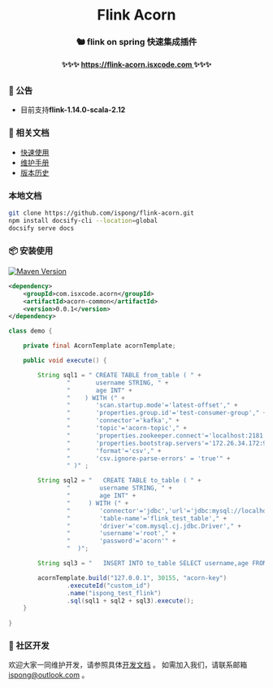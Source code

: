 <h1 align="center">
    Flink Acorn
</h1>

<h3 align="center">
    🐿️ flink on spring 快速集成插件
</h3>

<h4 align="center">
    ✨✨✨ <a href="https://flink-acorn.isxcode.com" > 
         https://flink-acorn.isxcode.com
    </a> ✨✨✨
</h4>

<h2></h2>

### 📢 公告

- 目前支持**flink-1.14.0-scala-2.12**

### 📒 相关文档

- [快速使用](https://flink-acorn.isxcode.com/#/zh-cn/start/快速使用)
- [维护手册](https://flink-acorn.isxcode.com/#/zh-cn/start/contributing)
- [版本历史](https://flink-acorn.isxcode.com/#/zh-cn/start/changelog)

### 本地文档

```bash
git clone https://github.com/ispong/flink-acorn.git
npm install docsify-cli --location=global
docsify serve docs
```

### 📦 安装使用

[![Maven Version](https://img.shields.io/maven-central/v/com.isxcode.acorn/acorn-common)](https://search.maven.org/artifact/com.isxcode.acorn/acorn-common)

```xml
<dependency>
    <groupId>com.isxcode.acorn</groupId>
    <artifactId>acorn-common</artifactId>
    <version>0.0.1</version>
</dependency>
```

```java
class demo {

    private final AcornTemplate acornTemplate;

    public void execute() {

        String sql1 = " CREATE TABLE from_table ( " +
                "       username STRING, " +
                "       age INT" +
                "    ) WITH (" +
                "       'scan.startup.mode'='latest-offset'," +
                "       'properties.group.id'='test-consumer-group'," +
                "       'connector'='kafka'," +
                "       'topic'='acorn-topic'," +
                "       'properties.zookeeper.connect'='localhost:2181'," +
                "       'properties.bootstrap.servers'='172.26.34.172:9092'," +
                "       'format'='csv'," +
                "       'csv.ignore-parse-errors' = 'true'" +
                " )" ;

        String sql2 = "   CREATE TABLE to_table ( " +
                "        username STRING, " +
                "        age INT" +
                "     ) WITH (" +
                "        'connector'='jdbc','url'='jdbc:mysql://localhost:30102/acorn'," +
                "        'table-name'='flink_test_table'," +
                "        'driver'='com.mysql.cj.jdbc.Driver'," +
                "        'username'='root'," +
                "        'password'='acorn'" +
                "  )";

        String sql3 = "   INSERT INTO to_table SELECT username,age FROM from_table WHERE age >19";

        acornTemplate.build("127.0.0.1", 30155, "acorn-key")
                .executeId("custom_id")
                .name("ispong_test_flink")
                .sql(sql1 + sql2 + sql3).execute();
    }
    
}
```

### 👏 社区开发

欢迎大家一同维护开发，请参照具体[开发文档](https://github.com/ispong/flink-acorn/blob/main/CONTRIBUTING.md) 。
如需加入我们，请联系邮箱 ispong@outlook.com 。
